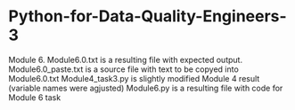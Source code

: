 # Python-for-Data-Quality-Engineers-3
Module 6.
Module6.0.txt         is a resulting file with expected output.
Module6.0_paste.txt   is a source file with text to be copyed into Module6.0.txt
Module4_task3.py      is slightly modified Module 4 result (variable names were agjusted)
Module6.py            is a resulting file with code for Module 6 task
